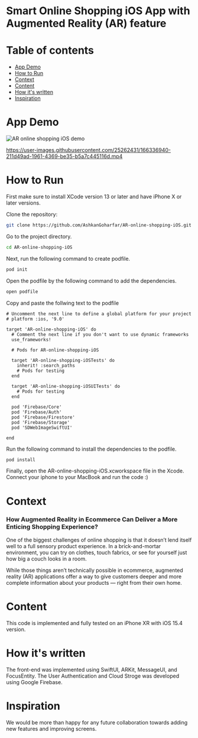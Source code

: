 # Smart Online Shopping iOS App with Augmented Reality (AR) feature

# Table of contents
- [App Demo](#App-Demo)
- [How to Run](#How-to-Run)
- [Context](#Context)
- [Content](#Content)
- [How it's written](#How-it's-written)
- [Inspiration](#Inspiration)


# App Demo

![AR online shopping iOS demo](https://user-images.githubusercontent.com/25262431/166336720-4e040eb5-8965-4564-b709-524ed7c9a547.gif)


https://user-images.githubusercontent.com/25262431/166336940-211d49ad-1961-4369-be35-b5a7c445116d.mp4



# How to Run
First make sure to install XCode version 13 or later and have iPhone X or later versions.

Clone the repository:
```bash
git clone https://github.com/AshkanGoharfar/AR-online-shopping-iOS.git
```

Go to the project directory.
```bash
cd AR-online-shopping-iOS
```

Next, run the following command to create podfile.
```bash
pod init
```


Open the podfile by the following command to add the dependencies.
```bash
open podfile
```

Copy and paste the follwing text to the podfile


```
# Uncomment the next line to define a global platform for your project
# platform :ios, '9.0'

target 'AR-online-shopping-iOS' do
  # Comment the next line if you don't want to use dynamic frameworks
  use_frameworks!

  # Pods for AR-online-shopping-iOS

  target 'AR-online-shopping-iOSTests' do
    inherit! :search_paths
    # Pods for testing
  end

  target 'AR-online-shopping-iOSUITests' do
    # Pods for testing
  end

  pod 'Firebase/Core'
  pod 'Firebase/Auth'
  pod 'Firebase/Firestore'
  pod 'Firebase/Storage'
  pod 'SDWebImageSwiftUI'

end
```

Run the following command to install the dependencies to the podfile.
```bash
pod install
```
Finally, open the AR-online-shopping-iOS.xcworkspace file in the Xcode. Connect your iphone to your MacBook and run the code :)

# Context
### How Augmented Reality in Ecommerce Can Deliver a More Enticing Shopping Experience?

One of the biggest challenges of online shopping is that it doesn’t lend itself well to a full sensory product experience. In a brick-and-mortar environment, you can try on clothes, touch fabrics, or see for yourself just how big a couch looks in a room. 

While those things aren’t technically possible in ecommerce, augmented reality (AR) applications offer a way to give customers deeper and more complete information about your products — right from their own home.

# Content
This code is implemented and fully tested on an iPhone XR with iOS 15.4 version.

# How it's written
The front-end was implemented using SwiftUI, ARKit, MessageUI, and FocusEntity. The User Authentication and Cloud Stroge was developed using Google Firebase.


# Inspiration

We would be more than happy for any future collaboration towards adding new features and improving screens.
